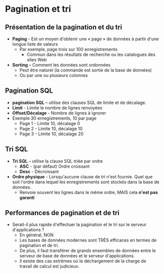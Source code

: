 # Pagination et tri

## Présentation de la pagination et du tri
+ **Paging** - Est un moyen d'obtenir une « page » de données à partir d'une longue liste de valeurs
  + Par exemple, page trois sur 100 enregistrements
    + Commun dans les résultats de recherche ou les catalogues des sites Web
+ **Sorting** – Comment les données sont ordonnées
  + Peut être naturel (la commande est sortie de la base de données)
  + Ou par une ou plusieurs colonnes

## Pagination SQL
+ **pagination SQL** – utilise des clauses SQL de limite et de décalage.
+ **Limit** - Limite le nombre de lignes renvoyées
+ **Offset/Décalage** - Nombre de lignes à ignorer
+ Exemple 30 enregistrements, 10 par page
  + Page 1 - Limite 10, décalage 0
  + Page 2 - Limite 10, décalage 10
  + Page 3 - Limite 10, décalage 20

## Tri SQL
+ **Tri SQL** – utilise la clause SQL triée par ordre
  + **ASC** - (par défaut) Ordre croissant
  + **Desc** - Décroissant
+ **Ordre physique** - Lorsqu'aucune clause de tri n'est fournie. Quel que soit l'ordre dans lequel les enregistrements sont stockés dans la base de données.
  + Renvoie souvent les lignes dans le même ordre, MAIS cela **n'est pas garanti**

## Performances de pagination et de tri
+ Serait-il plus rapide d'effectuer la pagination et le tri sur le serveur d'applications ?
  + En général, NON
  + Les bases de données modernes sont TRÈS efficaces en termes de pagination et de tri.
  + De plus, il faut transférer de grands ensembles de données entre le serveur de base de données et le serveur d'applications.
  + Il existe des cas extrêmes où le déchargement de la charge de travail de calcul est judicieux.